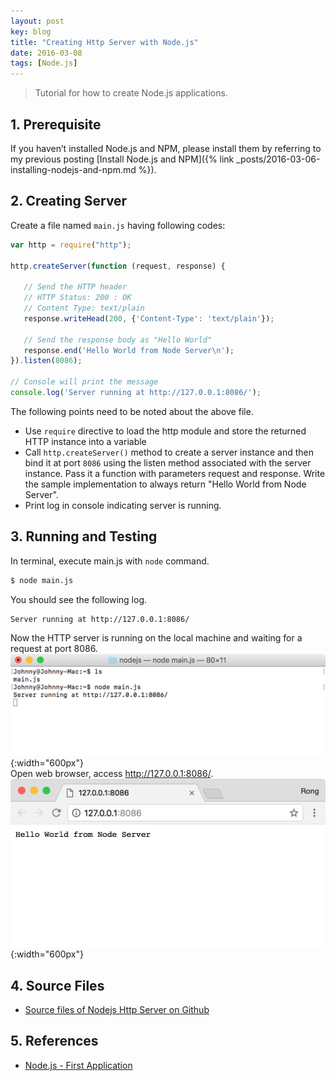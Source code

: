 ```yaml
---
layout: post
key: blog
title: "Creating Http Server with Node.js"
date: 2016-03-08
tags: [Node.js]
---
```


> Tutorial for how to create Node.js applications.

## 1. Prerequisite
If you haven’t installed Node.js and NPM, please install them by referring to my previous posting [Install Node.js and NPM]({% link _posts/2016-03-06-installing-nodejs-and-npm.md %}).

## 2. Creating Server
Create a file named `main.js` having following codes:
```javascript
var http = require("http");

http.createServer(function (request, response) {

   // Send the HTTP header
   // HTTP Status: 200 : OK
   // Content Type: text/plain
   response.writeHead(200, {'Content-Type': 'text/plain'});

   // Send the response body as "Hello World"
   response.end('Hello World from Node Server\n');
}).listen(8086);

// Console will print the message
console.log('Server running at http://127.0.0.1:8086/');
```
The following points need to be noted about the above file.
* Use `require` directive to load the http module and store the returned HTTP instance into a variable
* Call `http.createServer()` method to create a server instance and then bind it at port `8086` using the listen method associated with the server instance. Pass it a function with parameters request and response. Write the sample implementation to always return "Hello World from Node Server".
* Print log in console indicating server is running.

## 3. Running and Testing
In terminal, execute main.js with `node` command.
```sh
$ node main.js
```
You should see the following log.
```sh
Server running at http://127.0.0.1:8086/
```
Now the HTTP server is running on the local machine and waiting for a request at port 8086.
![startserver](/public/posts/2016-03-08/startserver.png){:width="600px"}  
 Open web browser, access http://127.0.0.1:8086/.
![browser](/public/posts/2016-03-08/browser.png){:width="600px"}  

## 4. Source Files
* [Source files of Nodejs Http Server on Github](https://github.com/jojozhuang/Tutorials/tree/master/NodeHttpServer)

## 5. References
* [Node.js - First Application](https://www.tutorialspoint.com/nodejs/nodejs_first_application.htm)
